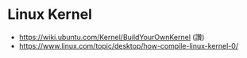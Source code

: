 # Linux Kernel

* https://wiki.ubuntu.com/Kernel/BuildYourOwnKernel (讚)
* https://www.linux.com/topic/desktop/how-compile-linux-kernel-0/
